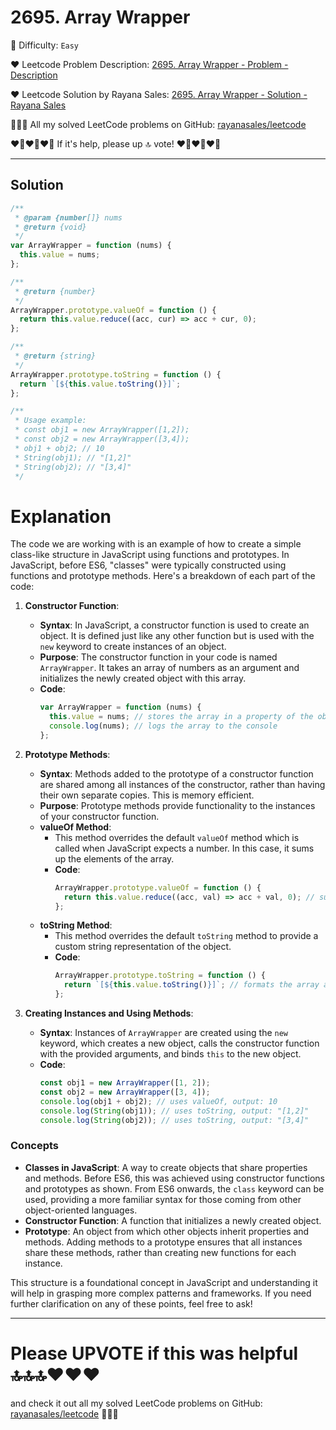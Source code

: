 # 2695. Array Wrapper

🌱 Difficulty: `Easy`

❤️ Leetcode Problem Description: [2695. Array Wrapper - Problem - Description](https://leetcode.com/problems/array-wrapper/description/)

❤️ Leetcode Solution by Rayana Sales: [2695. Array Wrapper - Solution - Rayana Sales](https://leetcode.com/problems/array-wrapper/solutions/5737564/simple-beginner-friendly-javascript-solution-explanation/)

💁🏻‍♀️ All my solved LeetCode problems on GitHub: [rayanasales/leetcode](https://github.com/rayanasales/leetcode)

❤️‍🔥❤️‍🔥❤️‍🔥 If it's help, please up 🔝 vote! ❤️‍🔥❤️‍🔥❤️‍🔥

---

## Solution

```Javascript []
/**
 * @param {number[]} nums
 * @return {void}
 */
var ArrayWrapper = function (nums) {
  this.value = nums;
};

/**
 * @return {number}
 */
ArrayWrapper.prototype.valueOf = function () {
  return this.value.reduce((acc, cur) => acc + cur, 0);
};

/**
 * @return {string}
 */
ArrayWrapper.prototype.toString = function () {
  return `[${this.value.toString()}]`;
};

/**
 * Usage example:
 * const obj1 = new ArrayWrapper([1,2]);
 * const obj2 = new ArrayWrapper([3,4]);
 * obj1 + obj2; // 10
 * String(obj1); // "[1,2]"
 * String(obj2); // "[3,4]"
 */
```

# Explanation

The code we are working with is an example of how to create a simple class-like structure in JavaScript using functions and prototypes. In JavaScript, before ES6, "classes" were typically constructed using functions and prototype methods. Here's a breakdown of each part of the code:

1. **Constructor Function**:

   - **Syntax**: In JavaScript, a constructor function is used to create an object. It is defined just like any other function but is used with the `new` keyword to create instances of an object.
   - **Purpose**: The constructor function in your code is named `ArrayWrapper`. It takes an array of numbers as an argument and initializes the newly created object with this array.
   - **Code**:
     ```javascript
     var ArrayWrapper = function (nums) {
       this.value = nums; // stores the array in a property of the object
       console.log(nums); // logs the array to the console
     };
     ```

2. **Prototype Methods**:

   - **Syntax**: Methods added to the prototype of a constructor function are shared among all instances of the constructor, rather than having their own separate copies. This is memory efficient.
   - **Purpose**: Prototype methods provide functionality to the instances of your constructor function.
   - **valueOf Method**:
     - This method overrides the default `valueOf` method which is called when JavaScript expects a number. In this case, it sums up the elements of the array.
     - **Code**:
       ```javascript
       ArrayWrapper.prototype.valueOf = function () {
         return this.value.reduce((acc, val) => acc + val, 0); // sums the array elements
       };
       ```
   - **toString Method**:
     - This method overrides the default `toString` method to provide a custom string representation of the object.
     - **Code**:
       ```javascript
       ArrayWrapper.prototype.toString = function () {
         return `[${this.value.toString()}]`; // formats the array as a string
       };
       ```

3. **Creating Instances and Using Methods**:
   - **Syntax**: Instances of `ArrayWrapper` are created using the `new` keyword, which creates a new object, calls the constructor function with the provided arguments, and binds `this` to the new object.
   - **Code**:
     ```javascript
     const obj1 = new ArrayWrapper([1, 2]);
     const obj2 = new ArrayWrapper([3, 4]);
     console.log(obj1 + obj2); // uses valueOf, output: 10
     console.log(String(obj1)); // uses toString, output: "[1,2]"
     console.log(String(obj2)); // uses toString, output: "[3,4]"
     ```

### Concepts

- **Classes in JavaScript**: A way to create objects that share properties and methods. Before ES6, this was achieved using constructor functions and prototypes as shown. From ES6 onwards, the `class` keyword can be used, providing a more familiar syntax for those coming from other object-oriented languages.
- **Constructor Function**: A function that initializes a newly created object.
- **Prototype**: An object from which other objects inherit properties and methods. Adding methods to a prototype ensures that all instances share these methods, rather than creating new functions for each instance.

This structure is a foundational concept in JavaScript and understanding it will help in grasping more complex patterns and frameworks. If you need further clarification on any of these points, feel free to ask!

---

# Please UPVOTE if this was helpful 🔝🔝🔝❤️❤️❤️

and check it out all my solved LeetCode problems on GitHub: [rayanasales/leetcode](https://github.com/rayanasales/leetcode) 🤙😚🤘

